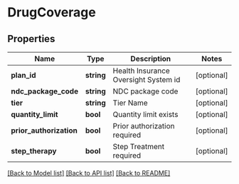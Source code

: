 # DrugCoverage

## Properties
Name | Type | Description | Notes
------------ | ------------- | ------------- | -------------
**plan_id** | **string** | Health Insurance Oversight System id | [optional] 
**ndc_package_code** | **string** | NDC package code | [optional] 
**tier** | **string** | Tier Name | [optional] 
**quantity_limit** | **bool** | Quantity limit exists | [optional] 
**prior_authorization** | **bool** | Prior authorization required | [optional] 
**step_therapy** | **bool** | Step Treatment required | [optional] 

[[Back to Model list]](../README.md#documentation-for-models) [[Back to API list]](../README.md#documentation-for-api-endpoints) [[Back to README]](../README.md)



